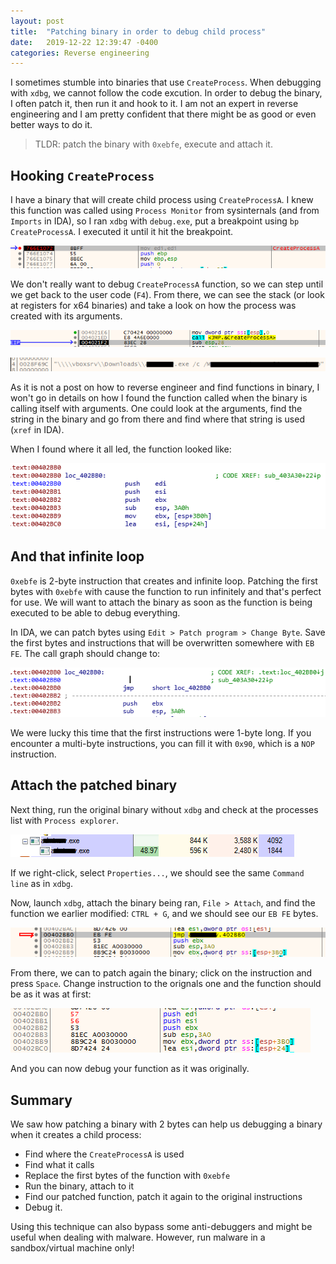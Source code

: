 ```yaml
---
layout: post
title:  "Patching binary in order to debug child process"
date:   2019-12-22 12:39:47 -0400
categories: Reverse engineering
---
```

I sometimes stumble into binaries that use `CreateProcess`. When debugging with `xdbg`, we cannot follow the code excution. In order to debug the binary, I often patch it, then run it and hook to it. I am not an expert in reverse engineering and I am pretty confident that there might be as good or even better ways to do it.

> TLDR: patch the binary with `0xebfe`, execute and attach it.

## Hooking `CreateProcess`
I have a binary that will create child process using `CreateProcessA`. I knew this function was called using `Process Monitor` from sysinternals (and from `Imports` in IDA), so I ran `xdbg` with `debug.exe`, put a breakpoint using `bp CreateProcessA`. I executed it until it hit the breakpoint.

![Breakpoint on CreateProcessA](/assets/bp_createprocess.png)

We don't really want to debug `CreateProcessA` function, so we can step until we get back to the user code (`F4`). From there, we can see the stack (or look at registers for x64 binaries) and take a look on how the process was created with its arguments.

![After CreateProcessA](/assets/return_createprocess.png) 

![Stack before CreateProcessA](/assets/stack_createprocess.png)

As it is not a post on how to reverse engineer and find functions in binary, I won't go in details on how I found the function called when the binary is calling itself with arguments. One could look at the arguments, find the string in the binary and go from there and find where that string is used (`xref` in IDA).

When I found where it all led, the function looked like:

![Function called when CreateProcessA is used](/assets/createprocess_function.png)

## And that infinite loop
`0xebfe` is 2-byte instruction that creates and infinite loop. Patching the first bytes with `0xebfe` with cause the function to run infinitely and that's perfect for use. We will want to attach the binary as soon as the function is being executed to be able to debug everything.

In IDA, we can patch bytes using `Edit > Patch program > Change Byte`. Save the first bytes and instructions that will be overwritten somewhere with `EB FE`. The call graph should change to:

![Breakpoint on CreateProcessA](/assets/function_ebfe.png)

We were lucky this time that the first instructions were 1-byte long. If you encounter a multi-byte instructions, you can fill it with `0x90`, which is a `NOP` instruction.

## Attach the patched binary
Next thing, run the original binary without `xdbg` and check at the processes list with `Process explorer`.

![Breakpoint on CreateProcessA](/assets/ebfe_binary.png)

If we right-click, select `Properties...`, we should see the same `Command line` as in `xdbg`.

Now, launch `xdbg`, attach the binary being ran, `File > Attach`, and find the function we earlier modified: `CTRL + G`, and we should see our `EB FE` bytes.

![Breakpoint on CreateProcessA](/assets/ebfe_xdbg.png)

From there, we can to patch again the binary; click on the instruction and press `Space`. Change instruction to the orignals one and the function should be as it was at first:

![Breakpoint on CreateProcessA](/assets/original_function_xdbg.png) 

And you can now debug your function as it was originally.

## Summary

We saw how patching a binary with 2 bytes can help us debugging a binary when it creates a child process:
- Find where the `CreateProcessA` is used
- Find what it calls
- Replace the first bytes of the function with `0xebfe`
- Run the binary, attach to it
- Find our patched function, patch it again to the original instructions
- Debug it.

Using this technique can also bypass some anti-debuggers and might be useful when dealing with malware. However, run malware in a sandbox/virtual machine only!
